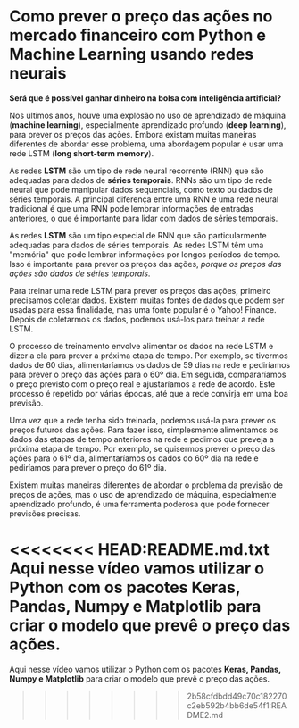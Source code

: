 <h1>Como prever o preço das ações no mercado financeiro com Python e Machine Learning usando redes neurais</h1> 

<p><b>Será que é possível ganhar dinheiro na bolsa com inteligência artificial?</b></p>

<p>Nos últimos anos, houve uma explosão no uso de aprendizado de máquina (<b>machine learning</b>), especialmente aprendizado profundo (<b>deep learning</b>), para prever os preços das ações. Embora existam muitas maneiras diferentes de abordar esse problema, uma abordagem popular é usar uma rede LSTM (<b>long short-term memory</b>).

As redes <b>LSTM</b> são um tipo de rede neural recorrente (RNN) que são adequadas para dados de <b>séries temporais</b>. RNNs são um tipo de rede neural que pode manipular dados sequenciais, como texto ou dados de séries temporais. A principal diferença entre uma RNN e uma rede neural tradicional é que uma RNN pode lembrar informações de entradas anteriores, o que é importante para lidar com dados de séries temporais.

As redes <b>LSTM</b> são um tipo especial de RNN que são particularmente adequadas para dados de séries temporais. As redes LSTM têm uma "memória" que pode lembrar informações por longos períodos de tempo. Isso é importante para prever os preços das ações, *porque os preços das ações são dados de séries temporais*.

Para treinar uma rede LSTM para prever os preços das ações, primeiro precisamos coletar dados. Existem muitas fontes de dados que podem ser usadas para essa finalidade, mas uma fonte popular é o Yahoo! Finance. Depois de coletarmos os dados, podemos usá-los para treinar a rede LSTM.

O processo de treinamento envolve alimentar os dados na rede LSTM e dizer a ela para prever a próxima etapa de tempo. Por exemplo, se tivermos dados de 60 dias, alimentaríamos os dados de 59 dias na rede e pediríamos para prever o preço das ações para o 60º dia. Em seguida, compararíamos o preço previsto com o preço real e ajustaríamos a rede de acordo. Este processo é repetido por várias épocas, até que a rede convirja em uma boa previsão.

Uma vez que a rede tenha sido treinada, podemos usá-la para prever os preços futuros das ações. Para fazer isso, simplesmente alimentamos os dados das etapas de tempo anteriores na rede e pedimos que preveja a próxima etapa de tempo. Por exemplo, se quisermos prever o preço das ações para o 61º dia, alimentaríamos os dados do 60º dia na rede e pediríamos para prever o preço do 61º dia.

Existem muitas maneiras diferentes de abordar o problema da previsão de preços de ações, mas o uso de aprendizado de máquina, especialmente aprendizado profundo, é uma ferramenta poderosa que pode fornecer previsões precisas.

<<<<<<<< HEAD:README.md.txt
Aqui nesse vídeo vamos utilizar o Python com os pacotes <b>Keras, Pandas, Numpy e Matplotlib</b> para criar o modelo que prevê o preço das ações. 
========
Aqui nesse vídeo vamos utilizar o Python com os pacotes **Keras, Pandas, Numpy e Matplotlib** para criar o modelo que prevê o preço das ações. 
>>>>>>>> 2b58cfdbdd49c70c182270c2eb592b4bb6de54f1:README2.md
